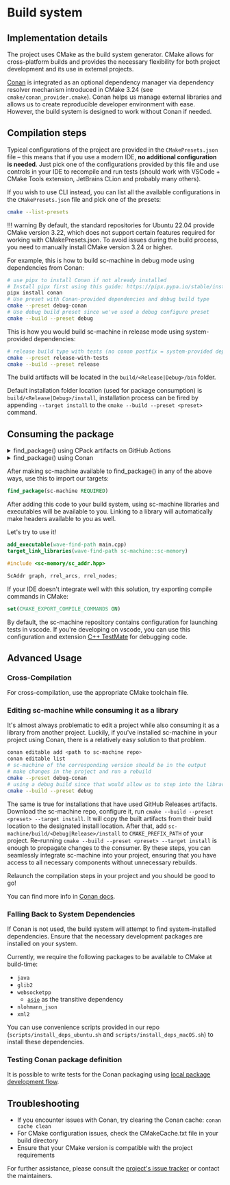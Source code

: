 # Build system

## Implementation details

The project uses CMake as the build system generator. CMake allows for cross-platform builds and provides the necessary flexibility for both project development and its use in external projects.

[Conan](https://conan.io) is integrated as an optional dependency manager via dependency resolver mechanism introduced in CMake 3.24 (see `cmake/conan_provider.cmake`). Conan helps us manage external libraries and allows us to create reproducible developer environment with ease. However, the build system is designed to work without Conan if needed.

## Compilation steps

Typical configurations of the project are provided in the `CMakePresets.json` file – this means that if you use a modern IDE, **no additional configuration is needed**. Just pick one of the configurations provided by this file and use controls in your IDE to recompile and run tests (should work with VSCode + CMake Tools extension, JetBrains CLion and probably many others).

If you wish to use CLI instead, you can list all the available configurations in the `CMakePresets.json` file and pick one of the presets:

```sh
cmake --list-presets
```

!!! warning
    By default, the standard repositories for Ubuntu 22.04 provide CMake version 3.22, which does not support certain features required for working with CMakePresets.json. To avoid issues during the build process, you need to manually install CMake version 3.24 or higher.

For example, this is how to build sc-machine in debug mode using dependencies from Conan:

```sh
# use pipx to install Conan if not already installed
# Install pipx first using this guide: https://pipx.pypa.io/stable/installation/ 
pipx install conan
# Use preset with Conan-provided dependencies and debug build type
cmake --preset debug-conan
# Use debug build preset since we've used a debug configure preset
cmake --build --preset debug
```

This is how you would build sc-machine in release mode using system-provided dependencies:

```sh
# release build type with tests (no conan postfix = system-provided deps)
cmake --preset release-with-tests
cmake --build --preset release
```

The build artifacts will be located in the `build/<Release|Debug>/bin` folder.

Default installation folder location (used for package consumption) is `build/<Release|Debug>/install`, installation process can be fired by appending `--target install` to the `cmake --build --preset <preset>` command.

## Consuming the package

<details markdown>

<summary>find_package() using CPack artifacts on GitHub Actions</summary>

The package artifacts are available [here](https://github.com/ostis-ai/sc-machine/releases). To use these in your CMake project, download and extract the release for your platform to any convenient location. Then make it available to CMake by appending folder path to `CMAKE_PREFIX_PATH`:

```cmake
# import sc-machine from the Releases archive
# you can override this variable via -D<proj_name>_PATH_SC_MACHINE_PATH or CMakeUserPreset.json / CMakePreset.json files
set(<proj_name>_SC_MACHINE_PATH "/location/to/sc-machine-<version>-<platform>" CACHE PATH "sc-machine installation path")

# can be overriden using env variables as well
if(DEFINED ENV{<proj_name>_SC_MACHINE_PATH})
  set(<proj_name>_SC_MACHINE_PATH "$ENV{<proj_name>_SC_MACHINE_PATH}")
endif()

list(APPEND CMAKE_PREFIX_PATH ${<proj_name>_SC_MACHINE_PATH})
```
</details>

<details markdown>

<summary>find_package() using Conan</summary>

- You want to use a released version of sc-machine
  
  Simply add sc-machine as a dependency to your project and use Conan to install it for you.

  conanfile.txt:

  ```ini
  [requires]
  sc-machine/0.10.0

  [generators]
  CMakeDeps
  CMakeToolchain

  [layout]
  cmake_layout
  ```

  ```sh
  conan install .
  cmake --preset conan-release
  cmake --build --preset conan-release
  ```

- You want to use a package version that is not published in a Conan repo:
  
  Export the version you'd like to use to local conan cache:
  ```sh
  git clone https://github.com/ostis-ai/sc-machine
  git checkout <your-commit>
  cmake --preset release-conan
  cmake --build --preset release --target install
  conan export-pkg .
  # you should see the package version and revision exported to local conan cache
  ```

  Then in your project edit conanfile.txt and add the following:

  ```ini
  [requires]
  # git commit is also the revision
  sc-machine/0.10.0#0c1889bc6a34450c7728b4b12af9083910cebb36

  [generators]
  CMakeDeps
  CMakeToolchain

  [layout]
  cmake_layout
  ```

  Finally, build your project

  ```sh
  conan install .
  cmake --preset conan-release
  cmake --build --preset conan-release
  ```

</details>

After making sc-machine available to find_package() in any of the above ways, use this to import our targets:

```cmake
find_package(sc-machine REQUIRED)
```

After adding this code to your build system, using sc-machine libraries and executables will be available to you. Linking to a library will automatically make headers available to you as well.

Let's try to use it!

```cmake
add_executable(wave-find-path main.cpp)
target_link_libraries(wave-find-path sc-machine::sc-memory)
```

```cpp
#include <sc-memory/sc_addr.hpp>

ScAddr graph, rrel_arcs, rrel_nodes;
```

If your IDE doesn't integrate well with this solution, try exporting compile commands in CMake:

```cmake
set(CMAKE_EXPORT_COMPILE_COMMANDS ON)
```

By default, the sc-machine repository contains configuration for launching tests in vscode. If you're developing on vscode, you can use this configuration and extension [C++ TestMate](https://marketplace.visualstudio.com/items?itemName=matepek.vscode-catch2-test-adapter) for debugging code.

## Advanced Usage

### Cross-Compilation

For cross-compilation, use the appropriate CMake toolchain file.

### Editing sc-machine while consuming it as a library

It's almost always problematic to edit a project while also consuming it as a library from another project. Luckily, if you've installed sc-machine in your project using Conan, there is a relatively easy solution to that problem.

```sh
conan editable add <path to sc-machine repo>
conan editable list
# sc-machine of the corresponding version should be in the output
# make changes in the project and run a rebuild
cmake --preset debug-conan
# using a debug build since that would allow us to step into the library's code while debugging
cmake --build --preset debug
```

The same is true for installations that have used GitHub Releases artifacts. Download the sc-machine repo, configure it, run `cmake --build --preset <preset> --target install`. It will copy the built artifacts from their build location to the designated install location. After that, add `sc-machine/build/<Debug|Release>/install` to `CMAKE_PREFIX_PATH` of your project. Re-running `cmake --build --preset <preset> --target install` is enough to propagate changes to the consumer. By these steps, you can seamlessly integrate sc-machine into your project, ensuring that you have access to all necessary components without unnecessary rebuilds.

Relaunch the compilation steps in your project and you should be good to go!

You can find more info in [Conan docs](https://docs.conan.io/2/tutorial/developing_packages/editable_packages.html).

### Falling Back to System Dependencies

If Conan is not used, the build system will attempt to find system-installed dependencies. Ensure that the necessary development packages are installed on your system.

Currently, we require the following packages to be available to CMake at build-time:

- `java`
- `glib2`
- `websocketpp`
  - [`asio`](https://think-async.com/Asio/) as the transitive dependency
- `nlohmann_json`
- `xml2`

You can use convenience scripts provided in our repo (`scripts/install_deps_ubuntu.sh` and `scripts/install_deps_macOS.sh`) to install these dependencies.

### Testing Conan package definition

It is possible to write tests for the Conan packaging using [local package development flow](https://docs.conan.io/2/tutorial/developing_packages/local_package_development_flow.html).

## Troubleshooting

- If you encounter issues with Conan, try clearing the Conan cache: `conan cache clean`
- For CMake configuration issues, check the CMakeCache.txt file in your build directory
- Ensure that your CMake version is compatible with the project requirements

For further assistance, please consult the [project's issue tracker](https://github.com/ostis-ai/sc-machine/issues) or contact the maintainers.
